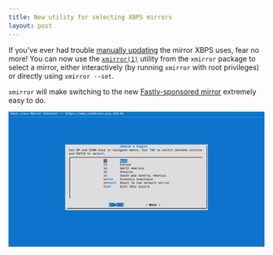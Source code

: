 ```yaml
---
title: New utility for selecting XBPS mirrors
layout: post
---
```


If you've ever had trouble [manually updating](https://docs.voidlinux.org/xbps/repositories/mirrors/changing.html#manual-method)
the mirror XBPS uses, fear no more!
You can now use the [`xmirror(1)`](https://man.voidlinux.org/xmirror.1) utility from the `xmirror`
package to select a mirror, either interactively (by running `xmirror` with root privileges) or
directly using `xmirror --set`.

`xmirror` will make switching to the new [Fastly-sponsored mirror](https://voidlinux.org/news/2023/01/fastly-fast-forward.html)
extremely easy to do.

![screenshot of the main screen of xmirror in a terminal](/assets/img/xmirror.png)
